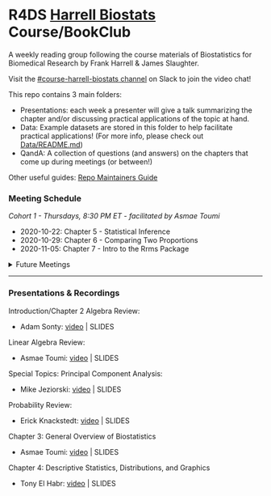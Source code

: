 # R4DS [Harrell Biostats](http://hbiostat.org/bbr) Course/BookClub

A weekly reading group following the course materials of Biostatistics for Biomedical Research by Frank Harrell & James Slaughter.

Visit the [#course-harrell-biostats channel](https://r4ds.io/join) on Slack to join the video chat! 

This repo contains 3 main folders:

- Presentations: each week a presenter will give a talk summarizing the chapter and/or discussing practical applications of the topic at hand. 
- Data: Example datasets are stored in this folder to help facilitate practical applications! (For more info, please check out [Data/README.md](Data/README.md))
- QandA: A collection of questions (and answers) on the chapters that come up during meetings (or between!)

Other useful guides: [Repo Maintainers Guide](.guides/repo-maintainers.md)

### Meeting Schedule 

*Cohort 1 - Thursdays, 8:30 PM ET - facilitated by Asmae Toumi*

- 2020-10-22: Chapter 5 - Statistical Inference
- 2020-10-29: Chapter 6 - Comparing Two Proportions
- 2020-11-05: Chapter 7 - Intro to the Rrms Package

<details>
  <summary> Future Meetings </summary>

- 2020-11-12: Chapter 8 - Nonparametric Statistical Tests
- 2020-11-19: Chapter 9 - Correlation
- 2020-12-03: Chapter 10 - Introduction to the R rms Package: The Linear Model

</details>
<hr>


### Presentations & Recordings

Introduction/Chapter 2 Algebra Review:

- Adam Sonty: [video](https://youtu.be/uhDGMAdwjFA) | SLIDES

Linear Algebra Review:

- Asmae Toumi: [video](https://youtu.be/94Gq1Uk3-ts) | SLIDES

Special Topics: Principal Component Analysis:

- Mike Jeziorski: [video](https://youtu.be/CLbtDIaxNYw) | SLIDES

Probability Review:

- Erick Knackstedt: [video](https://youtu.be/khbMTzMXqM8) | SLIDES

Chapter 3: General Overview of Biostatistics

- Asmae Toumi: [video](https://youtu.be/HYntZO_1ggI) | SLIDES

Chapter 4: Descriptive Statistics, Distributions, and Graphics

- Tony El Habr: [video](https://youtu.be/dai_HfddzwY) | SLIDES
